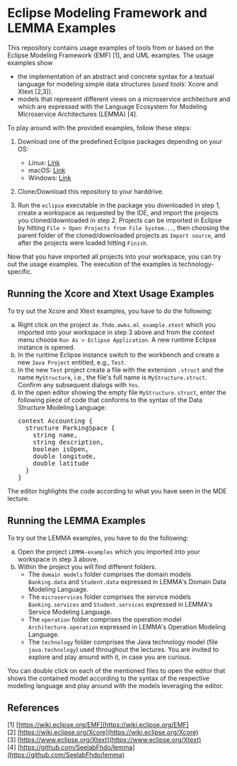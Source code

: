 # Eclipse Modeling Framework and LEMMA Examples

This repository contains usage examples of tools from or based on the Eclipse Modeling Framework (EMF) [1], and UML examples. The usage examples show

- the implementation of an abstract and concrete syntax for a textual language for modeling simple data structures (*used tools:* Xcore and Xtext [2,3]).
- models that represent different views on a microservice architecture and which are expressed with the Language Ecosystem for Modeling Microservice Architectures (LEMMA) [4].

To play around with the provided examples, follow these steps:

1. Download one of the predefined Eclipse packages depending on your OS:
   * Linux: [Link](https://www.ilias.fh-dortmund.de/ilias/goto_ilias-fhdo_file_822607_download.html)
   * macOS: [Link](https://www.ilias.fh-dortmund.de/ilias/goto_ilias-fhdo_file_822655_download.html)
   * Windows: [Link](https://www.ilias.fh-dortmund.de/ilias/goto_ilias-fhdo_file_822609_download.html)

2. Clone/Download this repository to your harddrive. 
3. Run the ``eclipse`` executable in the package you downloaded in step 1, create a workspace as requested by the IDE, and import the projects you cloned/downloaded in step 2. Projects can be imported in Eclipse by hitting ``File > Open Projects from File System...``, then choosing the parent folder of the cloned/downloaded projects as ``Import source``, and after the projects were loaded hitting ``Finish``.

Now that you have imported all projects into your workspace, you can try out the usage examples. The execution of the examples is technology-specific.

## Running the Xcore and Xtext Usage Examples

To try out the Xcore and Xtext examples, you have to do the following:
<ol type="a">
<li>
  Right click on the project <code>de.fhdo.ewks.ml_example.xtext</code> which you imported into your workspace in step 3 above and from the context menu choose <code>Run As > Eclipse Application</code>. A new runtime Eclipse instance is opened.
</li>

<li>
  In the runtime Eclipse instance switch to the workbench and create a new <code>Java Project</code> entitled, e.g., <code>Test</code>.
</li>

<li>
  In the new <code>Test</code> project create a file with the extension <code>.struct</code> and the name <code>MyStructure</code>, i.e., the file's full name is <code>MyStructure.struct</code>. Confirm any subsequent dialogs with <code>Yes</code>.
</li>

<li>
  In the open editor showing the empty file <code>MyStructure.struct</code>, enter the following piece of code that conforms to the syntax of the Data Structure Modeling Language:
<pre>
context Accounting {
  structure ParkingSpace {
    string name,
    string description,
    boolean isOpen,
    double longitude,
    double latitude
  }
}
</pre>
</ol>

The editor highlights the code according to what you have seen in the MDE lecture.

## Running the LEMMA Examples

To try out the LEMMA examples, you have to do the following:
<ol type="a">
<li>
  Open the project <code>LEMMA-examples</code> which you imported into your workspace in step 3 above.
</li>

<li>
  Within the project you will find different folders. 
  <ul>
    <li>The <code>domain models</code> folder comprises the domain models <code>Banking.data</code> and <code>Student.data</code> expressed in LEMMA's Domain Data Modeling Language.</li>
    <li>The <code>microservices</code> folder comprises the service models <code>Banking.services</code> and <code>Student.services</code> expressed in LEMMA's Service Modeling Language.</li>
    <li>The <code>operation</code> folder comprises the operation model <code>Architecture.operation</code> expressed in LEMMA's Operation Modeling Language.</li>
    <li>The <code>technology</code> folder comprises the Java technology model (file <code>java.technology</code>) used throughout the lectures. You are invited to explore and play around with it, in case you are curious.</li>
    </ol>
  You can double click on each of the mentioned files to open the editor that shows the contained model according to the syntax of the respective modeling language and play around with the models leveraging the editor.

## References
[1] [https://wiki.eclipse.org/EMF](https://wiki.eclipse.org/EMF)  
[2] [https://wiki.eclipse.org/Xcore](https://wiki.eclipse.org/Xcore)  
[3] [https://www.eclipse.org/Xtext](https://www.eclipse.org/Xtext)  
[4] [https://github.com/SeelabFhdo/lemma](https://github.com/SeelabFhdo/lemma)
